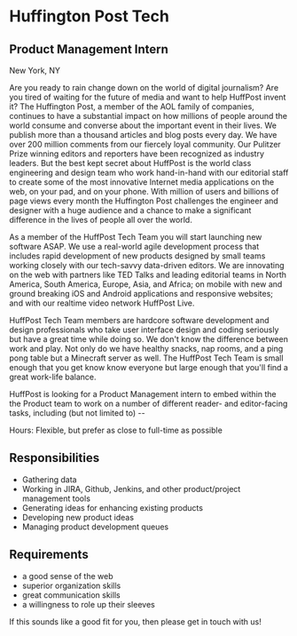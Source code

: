 Huffington Post Tech 
====================
Product Management Intern
-------------------------
New York, NY

Are you ready to rain change down on the world of digital journalism? Are you tired of waiting for the future of media and want to help HuffPost invent it? The Huffington Post, a member of the AOL family of companies, continues to have a substantial impact on how millions of people around the world consume and converse about the important event in their lives. We publish more than a thousand articles and blog posts every day. We have over 200 million comments from our fiercely loyal community. Our Pulitzer Prize winning editors and reporters have been recognized as industry leaders. But the best kept secret about HuffPost is the world class engineering and design team who work hand-in-hand with our editorial staff to create some of the most innovative Internet media applications on the web, on your pad, and on your phone. With million of users and billions of page views every month the Huffington Post challenges the engineer and designer with a huge audience and a chance to make a significant difference in the lives of people all over the world.

As a member of the HuffPost Tech Team you will start launching new software ASAP. We use a real-world agile development process that includes rapid development of new products designed by small teams working closely with our tech-savvy data-driven editors. We are innovating on the web with partners like TED Talks and leading editorial teams in North America, South America, Europe, Asia, and Africa; on mobile with new and ground breaking iOS and Android applications and responsive websites; and with our realtime video network HuffPost Live.

HuffPost Tech Team members are hardcore software development and design professionals who take user interface design and coding seriously but have a great time while doing so. We don't know the difference between work and play. Not only do we have healthy snacks, nap rooms, and a ping pong table but a Minecraft server as well. The HuffPost Tech Team is small enough that you get know know everyone but large enough that you'll find a great work-life balance.

HuffPost is looking for a Product Management intern to embed within the the Product team to work on a number of different reader- and editor-facing tasks, including (but not limited to) -- 

Hours: Flexible, but prefer as close to full-time as possible

Responsibilities
----------------
* Gathering data 
* Working in JIRA, Github, Jenkins, and other product/project management tools
* Generating ideas for enhancing existing products
* Developing new product ideas
* Managing product development queues

Requirements
------------
* a good sense of the web 
* superior organization skills
* great communication skills
* a willingness to role up their sleeves

If this sounds like a good fit for you, then please get in touch with us!

